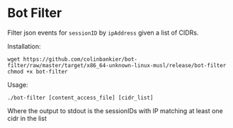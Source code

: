 # Bot Filter

Filter json events for `sessionID` by `ipAddress` given a list of CIDRs.

Installation:
```
wget https://github.com/colinbankier/bot-filter/raw/master/target/x86_64-unknown-linux-musl/release/bot-filter
chmod +x bot-filter
```

Usage:
```
./bot-filter [content_access_file] [cidr_list]
```
Where the output to stdout is the sessionIDs with IP matching at least one cidr in the list
